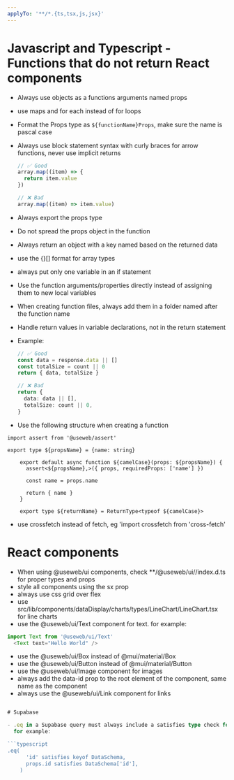 ```yaml
---
applyTo: '**/*.{ts,tsx,js,jsx}'
---
```


# Javascript and Typescript - Functions that do not return React components

- Always use objects as a functions arguments named props
- use maps and for each instead of for loops
- Format the Props type as `${functionName}Props`, make sure the name is pascal case
- Always use block statement syntax with curly braces for arrow functions, never use implicit returns

  ```typescript
  // ✅ Good
  array.map((item) => {
    return item.value
  })

  // ❌ Bad
  array.map((item) => item.value)
  ```

- Always export the props type
- Do not spread the props object in the function
- Always return an object with a key named based on the returned data
- use the {}[] format for array types
- always put only one variable in an if statement
- Use the function arguments/properties directly instead of assigning them to new local variables
- When creating function files, always add them in a folder named after the function name
- Handle return values in variable declarations, not in the return statement
- Example:

  ```typescript
  // ✅ Good
  const data = response.data || []
  const totalSize = count || 0
  return { data, totalSize }

  // ❌ Bad
  return {
    data: data || [],
    totalSize: count || 0,
  }
  ```

- Use the following structure when creating a function

```
import assert from '@useweb/assert'

export type ${propsName} = {name: string}

    export default async function ${camelCase}(props: ${propsName}) {
      assert<${propsName},>({ props, requiredProps: ['name'] })

      const name = props.name

      return { name }
    }

    export type ${returnName} = ReturnType<typeof ${camelCase}>
```

- use crossfetch instead of fetch, eg 'import crossfetch from 'cross-fetch'

# React components

- When using @useweb/ui components, check \*\*/@useweb/ui/<componentname>/index.d.ts for proper types and props
- style all components using the sx prop
- always use css grid over flex
- use src/lib/components/dataDisplay/charts/types/LineChart/LineChart.tsx for line charts
- use the @useweb/ui/Text component for text. for example:

```typescript
import Text from '@useweb/ui/Text'
  <Text text="Hello World" />
```

- use the @useweb/ui/Box instead of @mui/material/Box
- use the @useweb/ui/Button instead of @mui/material/Button
- use the @useweb/ui/Image component for images
- always add the data-id prop to the root element of the component, same name as the component
- always use the @useweb/ui/Link component for links

````typescript

# Supabase

- .eq in a Supabase query must always include a satisfies type check for the data
  for example:

```typescript
.eq(
      'id' satisfies keyof DataSchema,
      props.id satisfies DataSchema['id'],
    )
````

